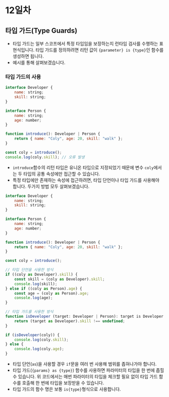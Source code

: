 # 12일차

## 타입 가드(Type Guards)

- 타입 가드는 일부 스코프에서 특정 타입임을 보장하는지 런타임 검사를 수행하는 표현식입니다. 타입 가드를 정의하려면 리턴 값이 `{parameter} is {type}`인 함수를 생성하면 됩니다.
- 예시를 통해 살펴보겠습니다.

### 타입 가드의 사용

```js
interface Developer {
	name: string;
	skill: string;
}

interface Person {
	name: string;
	age: number;
}

function introduce(): Developer | Person {
	return { name: "Coly", age: 20, skill: "walk" };
}

const coly = introduce();
console.log(coly.skill); // 오류 발생
```

- `introduce`함수의 리턴 타입은 유니온 타입으로 지정되었기 때문에 변수 `coly`에서는 두 타입의 공통 속성에만 접근할 수 있습니다.
- 특정 타입에만 존재하는 속성에 접근하려면, 타입 단언이나 타입 가드를 사용해야 합니다. 두가지 방법 모두 살펴보겠습니다.

```js
interface Developer {
	name: string;
	skill: string;
}

interface Person {
	name: string;
	age: number;
}

function introduce(): Developer | Person {
	return { name: "Coly", age: 20, skill: "walk" };
}

const coly = introduce();

// 타입 단언을 사용한 방식
if ((coly as Developer).skill) {
    const skill = (coly as Developer).skill;
    console.log(skill);
} else if ((coly as Person).age) {
    const age = (coly as Person).age;
    console.log(age);
}

// 타입 가드를 사용한 방식
function isDeveloper (target: Developer | Person): target is Developer {
    return (target as Developer).skill !== undefined;
}

if (isDeveloper(coly)) {
    console.log(coly.skill);
} else {
    console.log(coly.age);
}
```

- 타입 단언(`as`)을 사용할 경우 `if`문을 여러 번 사용해 범위를 좁혀나가야 합니다.
- 타입 가드(`{params} as {type}`) 함수를 사용하면 파라미터의 타입을 한 번에 좁힐 수 있습니다. 위 코드에서는 매번 파라미터의 타입을 체크할 필요 없이 타입 가드 함수를 호출해 한 번에 타입을 보장받을 수 있습니다.
- 타입 가드의 함수 명은 보통 `is{type}`형식으로 사용합니다.
